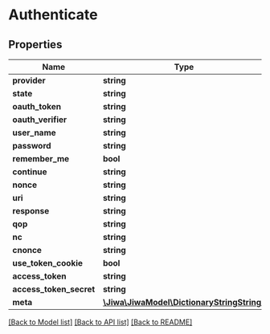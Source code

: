 # Authenticate

## Properties
Name | Type | Description | Notes
------------ | ------------- | ------------- | -------------
**provider** | **string** |  | [optional] 
**state** | **string** |  | [optional] 
**oauth_token** | **string** |  | [optional] 
**oauth_verifier** | **string** |  | [optional] 
**user_name** | **string** |  | [optional] 
**password** | **string** |  | [optional] 
**remember_me** | **bool** |  | [optional] 
**continue** | **string** |  | [optional] 
**nonce** | **string** |  | [optional] 
**uri** | **string** |  | [optional] 
**response** | **string** |  | [optional] 
**qop** | **string** |  | [optional] 
**nc** | **string** |  | [optional] 
**cnonce** | **string** |  | [optional] 
**use_token_cookie** | **bool** |  | [optional] 
**access_token** | **string** |  | [optional] 
**access_token_secret** | **string** |  | [optional] 
**meta** | [**\Jiwa\JiwaModel\DictionaryStringString_**](DictionaryStringString_.md) |  | [optional] 

[[Back to Model list]](../README.md#documentation-for-models) [[Back to API list]](../README.md#documentation-for-api-endpoints) [[Back to README]](../README.md)


